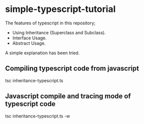 # simple-typescript-tutorial
The features of typescript in this repository; 
- Using Inheritance (Superclass and Subclass). 
- Interface Usage. 
- Abstract Usage.   

A simple explanation has been tried.

Compiling typescript code from javascript
-

tsc inheritance-typescript.ts 

Javascript compile and tracing mode of typescript code
-
tsc inheritance-typescript.ts -w
